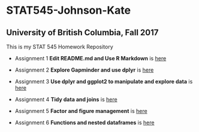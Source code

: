 # STAT545-Johnson-Kate
## University of British Columbia, Fall 2017

This is my STAT 545 Homework Repository

- Assignment 1 **Edit README.md and Use R Markdown** is [here](https://github.com/KateJohnson/STAT545-hw-Johnson-Kate/tree/master/hw01_GitHub_test_drive)

- Assignment 2 **Explore Gapminder and use dplyr** is [here](https://github.com/KateJohnson/STAT545-hw-Johnson-Kate/blob/master/hw02-Dplyr/Gapminder_exploration.md)

- Assignment 3 **Use dplyr and ggplot2 to manipulate and explore data** is [here](https://github.com/KateJohnson/STAT545-hw-Johnson-Kate/blob/master/hw03-Dplyr_ggplot/Gapminder_exploration_cont.md)

- Assignment 4 **Tidy data and joins** is [here](https://github.com/KateJohnson/STAT545-hw-Johnson-Kate/blob/master/hw04-Merges_joins/Gapminder_merges_joins.md)

- Assignment 5 **Factor and figure management** is [here](https://github.com/KateJohnson/STAT545-hw-Johnson-Kate/blob/master/hw05-Factors/Factor_figure_management.md)

- Assignment 6 **Functions and nested dataframes** is [here](https://github.com/KateJohnson/STAT545-hw-Johnson-Kate/blob/master/hw06-Functions_lists/Functions_lists.md)

